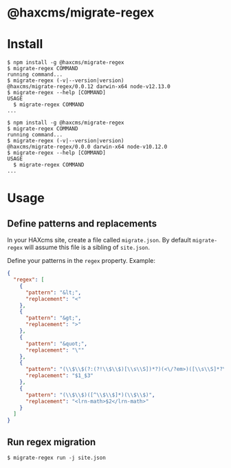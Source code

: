 @haxcms/migrate-regex
=====================

# Install
<!-- usage -->
```sh-session
$ npm install -g @haxcms/migrate-regex
$ migrate-regex COMMAND
running command...
$ migrate-regex (-v|--version|version)
@haxcms/migrate-regex/0.0.12 darwin-x64 node-v12.13.0
$ migrate-regex --help [COMMAND]
USAGE
  $ migrate-regex COMMAND
...
```
<!-- usagestop -->
```sh-session
$ npm install -g @haxcms/migrate-regex
$ migrate-regex COMMAND
running command...
$ migrate-regex (-v|--version|version)
@haxcms/migrate-regex/0.0.0 darwin-x64 node-v10.12.0
$ migrate-regex --help [COMMAND]
USAGE
  $ migrate-regex COMMAND
...
```

# Usage

## Define patterns and replacements

In your HAXcms site, create a file called `migrate.json`.  By default `migrate-regex` will assume this file is a sibling of `site.json`.

Define your patterns in the `regex` property. Example:

```json
{
  "regex": [
    {
      "pattern": "&lt;",
      "replacement": "<"
    },
    {
      "pattern": "&gt;",
      "replacement": ">"
    },
    {
      "pattern": "&quot;",
      "replacement": "\""
    },
    {
      "pattern": "(\\$\\$(?:(?!\\$\\$)[\\s\\S])*?)(<\/?em>)([\\s\\S]*?\\$\\$)",
      "replacement": "$1_$3"
    },
    {
      "pattern": "(\\$\\$)([^\\$\\$]*)(\\$\\$)",
      "replacement": "<lrn-math>$2</lrn-math>"
    }
  ]
}
```

## Run regex migration

```sh-sessionh
$ migrate-regex run -j site.json
```
